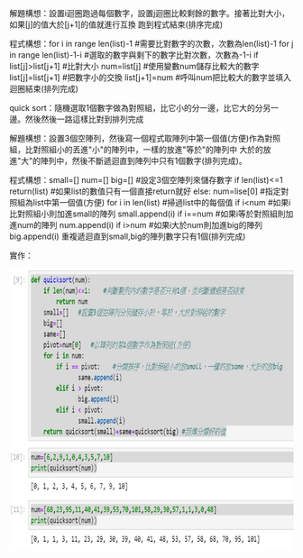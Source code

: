 解題構想：設置i迴圈跑過每個數字，設置j迴圈比較剩餘的數字。接著比對大小，如果[j]的值大於[j+1]的值就進行互換
         跑到程式結束(排序完成)

程式構想：for i in range len(list)-1  #需要比對數字的次數，次數為len(list)-1
            for j in range len(list)-1-i  #選取的數字與剩下的數字比對次數，次數為-1-i
                if list[j]>list[j+1] #比對大小
                    num=list[j] #使用變數num儲存比較大的數字
                    list[j]=list[j+1] #把數字小的交換
                    list[j+1]=num #呼叫num把比較大的數字並填入
             迴圈結束(排列完成)



quick sort：隨機選取1個數字做為對照組，比它小的分一邊，比它大的分另一邊。然後然後一路這樣比對到排列完成

解題構想：設置3個空陣列，然後寫一個程式取陣列中第一個值(方便)作為對照組，比對照組小的丟進"小"的陣列中，一樣的放進"等於"的陣列中
         大於的放進"大"的陣列中，然後不斷遞迴直到陣列中只有1個數字(排列完成)。

程式構想：small=[] num=[] big=[] #設定3個空陣列來儲存數字
         if len(list)<=1
            return(list) #如果list的數值只有一個直接return就好
         else:
             num=lise[0]  #指定對照組為list中第一個值(方便)
             for i in len(list) #掃過list中的每個值
                if i<num  #如果i比對照組小則加進small的陣列
                   small.append(i)
                if i==num #如果i等於對照組則加進num的陣列
                   num.append(i)
                if i>num #如果i大於num則加進big的陣列
                   big.append(i)
          重複遞迴直到small,big的陣列數字只有1個(排列完成)

實作：

<img src="https://github.com/tank11110/young/blob/master/%E5%9C%96%E7%89%87/quicksort.jpg" height='500' weight='350'>

